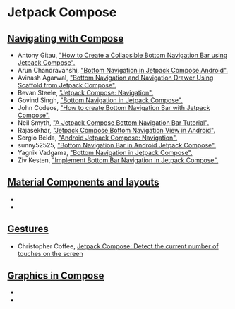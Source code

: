 # Jetpack Compose

[Navigating with Compose](https://developer.android.com/jetpack/compose/navigation)
--
- Antony Gitau, ["How to Create a Collapsible Bottom Navigation Bar using Jetpack Compose".](https://www.section.io/engineering-education/collapsible-bottom-navigation-bar-using-jetpack-compose-navigation/)
- Arun Chandravanshi, ["Bottom Navigation in Jetpack Compose Android".](https://c1ctech.com/bottom-navigation-in-jetpack-compose-android/)
- Avinash Agarwal, ["Bottom Navigation and Navigation Drawer Using Scaffold from Jetpack Compose".](https://www.droidcon.com/2021/06/01/bottom-navigation-and-navigation-drawer-using-scaffold-from-jetpack-compose/)
- Bevan Steele, ["Jetpack Compose: Navigation".](https://www.rockandnull.com/jetpack-compose-navigation/) 
- Govind Singh, ["Bottom Navigation in Jetpack Compose".](https://mobikul.com/bottom-navigation-in-jetpack-compose/)
- John Codeos, ["How to create Bottom Navigation Bar with Jetpack Compose".](https://johncodeos.com/how-to-create-bottom-navigation-bar-with-jetpack-compose/)
- Neil Smyth, ["A Jetpack Compose Bottom Navigation Bar Tutorial".](https://www.answertopia.com/jetpack-compose/a-compose-bottom-navigation-bar-tutorial/)
- Rajasekhar, ["Jetpack Compose Bottom Navigation View in Android".](https://developersbreach.com/bottom-navigation-view-compose/)
- Sergio Belda, ["Android Jetpack Compose: Navigation".](https://proandroiddev.com/android-jetpack-compose-navigation-1cdfc488b891) 
- sunny52525, ["Bottom Navigation Bar in Android Jetpack Compose".](https://www.geeksforgeeks.org/bottom-navigation-bar-in-android-jetpack-compose/)
- Yagnik Vadgama, ["Bottom Navigation in Jetpack Compose".](https://blog.yudiz.com/bottom-navigation-in-jetpack-compose/)
- Ziv Kesten, ["Implement Bottom Bar Navigation in Jetpack Compose".](https://proandroiddev.com/implement-bottom-bar-navigation-in-jetpack-compose-b530b1cd9ee2)

[Material Components and layouts](https://developer.android.com/jetpack/compose/layouts/material)
--
- 
- 

[Gestures](https://developer.android.com/jetpack/compose/gestures)
--
- Christopher Coffee, [Jetpack Compose: Detect the current number of touches on the screen](https://towardsdev.com/jetpack-compose-detect-the-number-of-fingers-touching-the-screen-253a1e1179f9)

[Graphics in Compose](https://developer.android.com/jetpack/compose/graphics)
--
-
-
